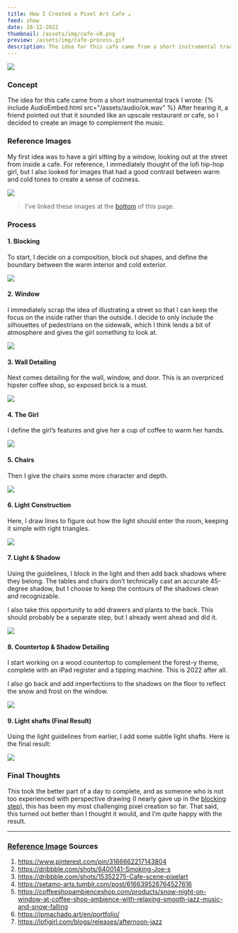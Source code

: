```yaml
---
title: How I Created a Pixel Art Cafe ☕
feed: show
date: 28-12-2022
thumbnail: /assets/img/cafe-v8.png
preview: /assets/img/cafe-process.gif
description: The idea for this cafe came from a short instrumental track I wrote. After hearing it, a friend pointed out that it sounded like an upscale restaurant or cafe, so I decided to create an image to complement the music.
---
```


![](/assets/img/cafe-v8.png)

### Concept

The idea for this cafe came from a short instrumental track I wrote:
{% include AudioEmbed.html src="/assets/audio/ok.wav" %}
After hearing it, a friend pointed out that it sounded like an upscale restaurant or cafe, so I decided to create an image to complement the music.

### Reference Images

My first idea was to have a girl sitting by a window, looking out at the street from inside a cafe. For reference, I immediately thought of the lofi hip-hop girl, but I also looked for images that had a good contrast between warm and cold tones to create a sense of coziness.

![](/assets/img/cafe-references.png)
>I've linked these images at the [bottom](#reference-image-sources) of this page.

### Process

#### 1. Blocking

To start, I decide on a composition, block out shapes, and define the boundary between the warm interior and cold exterior.

![](/assets/img/cafe-v1.png)

#### 2. Window

I immediately scrap the idea of illustrating a street so that I can keep the focus on the inside rather than the outside. I decide to only include the silhouettes of pedestrians on the sidewalk, which I think lends a bit of atmosphere and gives the girl something to look at.

![](/assets/img/cafe-v2.png)

#### 3. Wall Detailing

Next comes detailing for the wall, window, and door. This is an overpriced hipster coffee shop, so exposed brick is a must.

![](/assets/img/cafe-v3.png)

#### 4. The Girl

I define the girl’s features and give her a cup of coffee to warm her hands.

![](/assets/img/cafe-v4.png)

#### 5. Chairs

Then I give the chairs some more character and depth.

![](/assets/img/cafe-v5.png)

#### 6. Light Construction

Here, I draw lines to figure out how the light should enter the room, keeping it simple with right triangles.

![](/assets/img/cafe-v5-guides.png)

#### 7. Light & Shadow

Using the guidelines, I block in the light and then add back shadows where they belong. The tables and chairs don’t technically cast an accurate 45-degree shadow, but I choose to keep the contours of the shadows clean and recognizable.

I also take this opportunity to add drawers and plants to the back. This should probably be a separate step, but I already went ahead and did it.

![](/assets/img/cafe-v6.png)

#### 8. Countertop & Shadow Detailing

I start working on a wood countertop to complement the forest-y theme, complete with an iPad register and a tipping machine. This is 2022 after all.

I also go back and add imperfections to the shadows on the floor to reflect the snow and frost on the window.

![](/assets/img/cafe-v7.png)

#### 9. Light shafts (Final Result)

Using the light guidelines from earlier, I add some subtle light shafts. Here is the final result:

![](/assets/img/cafe-v8.png)

### Final Thoughts

This took the better part of a day to complete, and as someone who is not too experienced with perspective drawing (I nearly gave up in the [blocking step](#1-blocking)), this has been my most challenging pixel creation so far. That said, this turned out better than I thought it would, and I’m quite happy with the result.

---

### [Reference Image](#reference-images) Sources

1. <https://www.pinterest.com/pin/3166662217143804>
2. <https://dribbble.com/shots/6400141-Smoking-Joe-s>
3. <https://dribbble.com/shots/15352275-Cafe-scene-pixelart>
4. <https://setamo-arts.tumblr.com/post/616639526764527616>
5. <https://coffeeshopambienceshop.com/products/snow-night-on-window-at-coffee-shop-ambience-with-relaxing-smooth-jazz-music-and-snow-falling>
6. <https://jpmachado.art/en/portfolio/>
7. <https://lofigirl.com/blogs/releases/afternoon-jazz>
